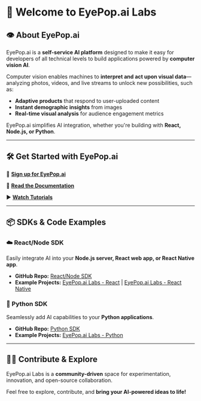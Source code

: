 # 🚀 Welcome to **EyePop.ai Labs**  

## **👁️ About EyePop.ai**  

EyePop.ai is a **self-service AI platform** designed to make it easy for developers of all technical levels to build applications powered by **computer vision AI**.  

Computer vision enables machines to **interpret and act upon visual data**—analyzing photos, videos, and live streams to unlock new possibilities, such as:  
- **Adaptive products** that respond to user-uploaded content  
- **Instant demographic insights** from images  
- **Real-time visual analysis** for audience engagement metrics  

EyePop.ai simplifies AI integration, whether you're building with **React, Node.js, or Python**.  

---

## **🛠 Get Started with EyePop.ai**  

🔗 **[Sign up for EyePop.ai](https://dashboard.eyepop.ai/auth/sign-up)**  

📖 **[Read the Documentation](https://docs.eyepop.ai)**  

▶️ **[Watch Tutorials](https://www.youtube.com/@EyePopAI/videos)**  



---

## **📦 SDKs & Code Examples**  

### **☁️ React/Node SDK**  
Easily integrate AI into your **Node.js server, React web app, or React Native app**.  

- **GitHub Repo:** [React/Node SDK](https://github.com/eyepop-ai/eyepop-sdk-node)  
- **Example Projects:** [EyePop.ai Labs - React](https://github.com/eyepop-ai/Labs/tree/main/react/eyepop-react-shell) 
| [EyePop.ai Labs - React Native](https://github.com/eyepop-ai/Labs/tree/main/react-native/EyePopNativeShell) 
 

### **🐍 Python SDK**  
Seamlessly add AI capabilities to your **Python applications**.  

- **GitHub Repo:** [Python SDK](https://github.com/eyepop-ai/eyepop-sdk-python)  
- **Example Projects:** [EyePop.ai Labs - Python](https://github.com/eyepop-ai/Labs/tree/main/python)  

---

## **👨‍💻 Contribute & Explore**  
EyePop.ai Labs is a **community-driven** space for experimentation, innovation, and open-source collaboration.  

Feel free to explore, contribute, and **bring your AI-powered ideas to life!**  
